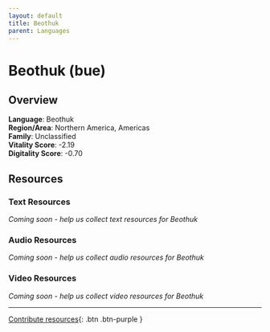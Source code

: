 ```yaml
---
layout: default
title: Beothuk
parent: Languages
---
```


# Beothuk (bue)

## Overview

**Language**: Beothuk  
**Region/Area**: Northern America, Americas  
**Family**: Unclassified  
**Vitality Score**: -2.19  
**Digitality Score**: -0.70  

## Resources

### Text Resources
*Coming soon - help us collect text resources for Beothuk*

### Audio Resources
*Coming soon - help us collect audio resources for Beothuk*

### Video Resources
*Coming soon - help us collect video resources for Beothuk*

---

[Contribute resources](https://fairtrain.github.io/){: .btn .btn-purple }
